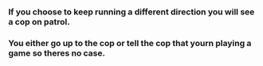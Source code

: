 ### If you choose to keep running a different direction you will see a cop on patrol. 

### You either go up to the cop or tell the cop that yourn playing a game so theres no case.